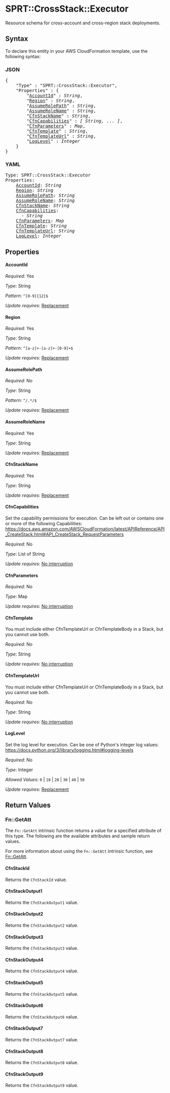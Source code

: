 # SPRT::CrossStack::Executor

Resource schema for cross-account and cross-region stack deployments.

## Syntax

To declare this entity in your AWS CloudFormation template, use the following syntax:

### JSON

<pre>
{
    "Type" : "SPRT::CrossStack::Executor",
    "Properties" : {
        "<a href="#accountid" title="AccountId">AccountId</a>" : <i>String</i>,
        "<a href="#region" title="Region">Region</a>" : <i>String</i>,
        "<a href="#assumerolepath" title="AssumeRolePath">AssumeRolePath</a>" : <i>String</i>,
        "<a href="#assumerolename" title="AssumeRoleName">AssumeRoleName</a>" : <i>String</i>,
        "<a href="#cfnstackname" title="CfnStackName">CfnStackName</a>" : <i>String</i>,
        "<a href="#cfncapabilities" title="CfnCapabilities">CfnCapabilities</a>" : <i>[ String, ... ]</i>,
        "<a href="#cfnparameters" title="CfnParameters">CfnParameters</a>" : <i>Map</i>,
        "<a href="#cfntemplate" title="CfnTemplate">CfnTemplate</a>" : <i>String</i>,
        "<a href="#cfntemplateurl" title="CfnTemplateUrl">CfnTemplateUrl</a>" : <i>String</i>,
        "<a href="#loglevel" title="LogLevel">LogLevel</a>" : <i>Integer</i>
    }
}
</pre>

### YAML

<pre>
Type: SPRT::CrossStack::Executor
Properties:
    <a href="#accountid" title="AccountId">AccountId</a>: <i>String</i>
    <a href="#region" title="Region">Region</a>: <i>String</i>
    <a href="#assumerolepath" title="AssumeRolePath">AssumeRolePath</a>: <i>String</i>
    <a href="#assumerolename" title="AssumeRoleName">AssumeRoleName</a>: <i>String</i>
    <a href="#cfnstackname" title="CfnStackName">CfnStackName</a>: <i>String</i>
    <a href="#cfncapabilities" title="CfnCapabilities">CfnCapabilities</a>: <i>
      - String</i>
    <a href="#cfnparameters" title="CfnParameters">CfnParameters</a>: <i>Map</i>
    <a href="#cfntemplate" title="CfnTemplate">CfnTemplate</a>: <i>String</i>
    <a href="#cfntemplateurl" title="CfnTemplateUrl">CfnTemplateUrl</a>: <i>String</i>
    <a href="#loglevel" title="LogLevel">LogLevel</a>: <i>Integer</i>
</pre>

## Properties

#### AccountId

_Required_: Yes

_Type_: String

_Pattern_: <code>^[0-9]{12}$</code>

_Update requires_: [Replacement](https://docs.aws.amazon.com/AWSCloudFormation/latest/UserGuide/using-cfn-updating-stacks-update-behaviors.html#update-replacement)

#### Region

_Required_: Yes

_Type_: String

_Pattern_: <code>^[a-z]+-[a-z]+-[0-9]+$</code>

_Update requires_: [Replacement](https://docs.aws.amazon.com/AWSCloudFormation/latest/UserGuide/using-cfn-updating-stacks-update-behaviors.html#update-replacement)

#### AssumeRolePath

_Required_: No

_Type_: String

_Pattern_: <code>^/.*/$</code>

_Update requires_: [Replacement](https://docs.aws.amazon.com/AWSCloudFormation/latest/UserGuide/using-cfn-updating-stacks-update-behaviors.html#update-replacement)

#### AssumeRoleName

_Required_: Yes

_Type_: String

_Update requires_: [Replacement](https://docs.aws.amazon.com/AWSCloudFormation/latest/UserGuide/using-cfn-updating-stacks-update-behaviors.html#update-replacement)

#### CfnStackName

_Required_: Yes

_Type_: String

_Update requires_: [Replacement](https://docs.aws.amazon.com/AWSCloudFormation/latest/UserGuide/using-cfn-updating-stacks-update-behaviors.html#update-replacement)

#### CfnCapabilities

Set the capability permissions for execution. Can be left out or contains one or more of the following Capabilities: https://docs.aws.amazon.com/AWSCloudFormation/latest/APIReference/API_CreateStack.html#API_CreateStack_RequestParameters

_Required_: No

_Type_: List of String

_Update requires_: [No interruption](https://docs.aws.amazon.com/AWSCloudFormation/latest/UserGuide/using-cfn-updating-stacks-update-behaviors.html#update-no-interrupt)

#### CfnParameters

_Required_: No

_Type_: Map

_Update requires_: [No interruption](https://docs.aws.amazon.com/AWSCloudFormation/latest/UserGuide/using-cfn-updating-stacks-update-behaviors.html#update-no-interrupt)

#### CfnTemplate

You must include either CfnTemplateUrl or CfnTemplateBody in a Stack, but you cannot use both.

_Required_: No

_Type_: String

_Update requires_: [No interruption](https://docs.aws.amazon.com/AWSCloudFormation/latest/UserGuide/using-cfn-updating-stacks-update-behaviors.html#update-no-interrupt)

#### CfnTemplateUrl

You must include either CfnTemplateUrl or CfnTemplateBody in a Stack, but you cannot use both.

_Required_: No

_Type_: String

_Update requires_: [No interruption](https://docs.aws.amazon.com/AWSCloudFormation/latest/UserGuide/using-cfn-updating-stacks-update-behaviors.html#update-no-interrupt)

#### LogLevel

Set the log level for execution. Can be one of Python's integer log values: https://docs.python.org/3/library/logging.html#logging-levels

_Required_: No

_Type_: Integer

_Allowed Values_: <code>0</code> | <code>10</code> | <code>20</code> | <code>30</code> | <code>40</code> | <code>50</code>

_Update requires_: [Replacement](https://docs.aws.amazon.com/AWSCloudFormation/latest/UserGuide/using-cfn-updating-stacks-update-behaviors.html#update-replacement)

## Return Values

### Fn::GetAtt

The `Fn::GetAtt` intrinsic function returns a value for a specified attribute of this type. The following are the available attributes and sample return values.

For more information about using the `Fn::GetAtt` intrinsic function, see [Fn::GetAtt](https://docs.aws.amazon.com/AWSCloudFormation/latest/UserGuide/intrinsic-function-reference-getatt.html).

#### CfnStackId

Returns the <code>CfnStackId</code> value.

#### CfnStackOutput1

Returns the <code>CfnStackOutput1</code> value.

#### CfnStackOutput2

Returns the <code>CfnStackOutput2</code> value.

#### CfnStackOutput3

Returns the <code>CfnStackOutput3</code> value.

#### CfnStackOutput4

Returns the <code>CfnStackOutput4</code> value.

#### CfnStackOutput5

Returns the <code>CfnStackOutput5</code> value.

#### CfnStackOutput6

Returns the <code>CfnStackOutput6</code> value.

#### CfnStackOutput7

Returns the <code>CfnStackOutput7</code> value.

#### CfnStackOutput8

Returns the <code>CfnStackOutput8</code> value.

#### CfnStackOutput9

Returns the <code>CfnStackOutput9</code> value.

